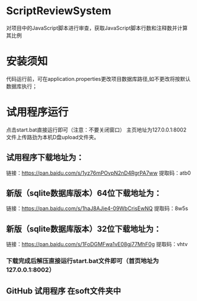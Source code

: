 # ScriptReviewSystem
对项目中的JavaScript脚本进行审查，获取JavaScript脚本行数和注释数并计算其比例


# 安装须知
代码运行前，可在application.properties更改项目数据库路径,如不更改将按默认数据库执行；

# 试用程序运行
点击start.bat直接运行即可（注意：不要关闭窗口）
主页地址为127.0.0.1:8002
文件上传路劲为本机D盘upload文件夹。
## 试用程序下载地址为：
链接：https://pan.baidu.com/s/1yz76mPOvpN2nD4RgrPA7ww 
提取码：atb0
## 新版（sqlite数据库版本）64位下载地址为：
链接：https://pan.baidu.com/s/1haJ8AJie4-09WbCrisEwNQ 
提取码：8w5s 

## 新版（sqlite数据库版本）32位下载地址为：
链接：https://pan.baidu.com/s/1FoDGMFwa1vE08gj77MhF0g 
提取码：vhtv 

### 下载完成后解压直接运行start.bat文件即可（首页地址为127.0.0.1:8002）
## GitHub 试用程序 在soft文件夹中
